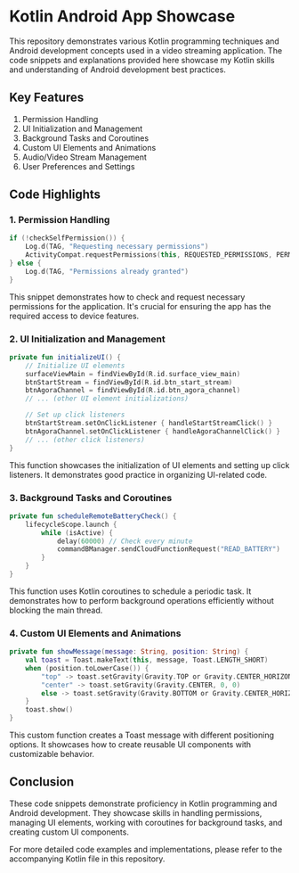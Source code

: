 # Kotlin Android App Showcase

This repository demonstrates various Kotlin programming techniques and Android development concepts used in a video streaming application. The code snippets and explanations provided here showcase my Kotlin skills and understanding of Android development best practices.

## Key Features

1. Permission Handling
2. UI Initialization and Management
3. Background Tasks and Coroutines
4. Custom UI Elements and Animations
5. Audio/Video Stream Management
6. User Preferences and Settings

## Code Highlights

### 1. Permission Handling

```kotlin
if (!checkSelfPermission()) {
    Log.d(TAG, "Requesting necessary permissions")
    ActivityCompat.requestPermissions(this, REQUESTED_PERMISSIONS, PERMISSION_REQ_ID)
} else {
    Log.d(TAG, "Permissions already granted")
}
```

This snippet demonstrates how to check and request necessary permissions for the application. It's crucial for ensuring the app has the required access to device features.

### 2. UI Initialization and Management

```kotlin
private fun initializeUI() {
    // Initialize UI elements
    surfaceViewMain = findViewById(R.id.surface_view_main)
    btnStartStream = findViewById(R.id.btn_start_stream)
    btnAgoraChannel = findViewById(R.id.btn_agora_channel)
    // ... (other UI element initializations)

    // Set up click listeners
    btnStartStream.setOnClickListener { handleStartStreamClick() }
    btnAgoraChannel.setOnClickListener { handleAgoraChannelClick() }
    // ... (other click listeners)
}
```

This function showcases the initialization of UI elements and setting up click listeners. It demonstrates good practice in organizing UI-related code.

### 3. Background Tasks and Coroutines

```kotlin
private fun scheduleRemoteBatteryCheck() {
    lifecycleScope.launch {
        while (isActive) {
            delay(60000) // Check every minute
            commandBManager.sendCloudFunctionRequest("READ_BATTERY")
        }
    }
}
```

This function uses Kotlin coroutines to schedule a periodic task. It demonstrates how to perform background operations efficiently without blocking the main thread.

### 4. Custom UI Elements and Animations

```kotlin
private fun showMessage(message: String, position: String) {
    val toast = Toast.makeText(this, message, Toast.LENGTH_SHORT)
    when (position.toLowerCase()) {
        "top" -> toast.setGravity(Gravity.TOP or Gravity.CENTER_HORIZONTAL, 0, 150)
        "center" -> toast.setGravity(Gravity.CENTER, 0, 0)
        else -> toast.setGravity(Gravity.BOTTOM or Gravity.CENTER_HORIZONTAL, 0, 150)
    }
    toast.show()
}
```

This custom function creates a Toast message with different positioning options. It showcases how to create reusable UI components with customizable behavior.

## Conclusion

These code snippets demonstrate proficiency in Kotlin programming and Android development. They showcase skills in handling permissions, managing UI elements, working with coroutines for background tasks, and creating custom UI components.

For more detailed code examples and implementations, please refer to the accompanying Kotlin file in this repository.
